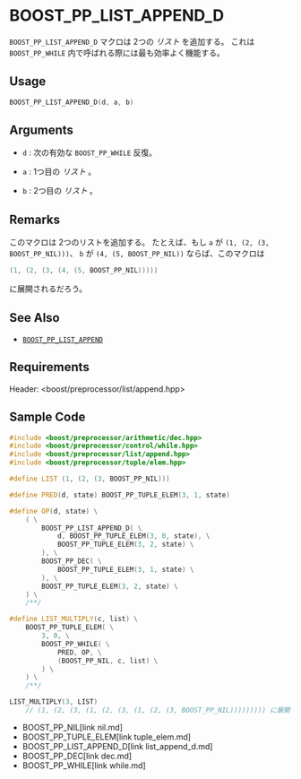 # BOOST_PP_LIST_APPEND_D

`BOOST_PP_LIST_APPEND_D` マクロは 2つの *リスト* を追加する。
これは `BOOST_PP_WHILE` 内で呼ばれる際には最も効率よく機能する。

## Usage

```cpp
BOOST_PP_LIST_APPEND_D(d, a, b)
```

## Arguments

- `d` :
	次の有効な `BOOST_PP_WHILE` 反復。

- `a` :
	1つ目の *リスト* 。

- `b` :
	2つ目の *リスト* 。

## Remarks

このマクロは 2つのリストを追加する。
たとえば、もし `a` が `(1, (2, (3, BOOST_PP_NIL)))`、 `b` が `(4, (5, BOOST_PP_NIL))` ならば、このマクロは

```cpp
(1, (2, (3, (4, (5, BOOST_PP_NIL)))))
```

に展開されるだろう。

## See Also

- [`BOOST_PP_LIST_APPEND`](list_append.md)

## Requirements

Header: &lt;boost/preprocessor/list/append.hpp&gt;

## Sample Code

```cpp
#include <boost/preprocessor/arithmetic/dec.hpp>
#include <boost/preprocessor/control/while.hpp>
#include <boost/preprocessor/list/append.hpp>
#include <boost/preprocessor/tuple/elem.hpp>

#define LIST (1, (2, (3, BOOST_PP_NIL)))

#define PRED(d, state) BOOST_PP_TUPLE_ELEM(3, 1, state)

#define OP(d, state) \
	( \
		BOOST_PP_LIST_APPEND_D( \
			d, BOOST_PP_TUPLE_ELEM(3, 0, state), \
			BOOST_PP_TUPLE_ELEM(3, 2, state) \
		), \
		BOOST_PP_DEC( \
			BOOST_PP_TUPLE_ELEM(3, 1, state) \
		), \
		BOOST_PP_TUPLE_ELEM(3, 2, state) \
	) \
	/**/

#define LIST_MULTIPLY(c, list) \
	BOOST_PP_TUPLE_ELEM( \
		3, 0, \
		BOOST_PP_WHILE( \
			PRED, OP, \
			(BOOST_PP_NIL, c, list) \
		) \
	) \
	/**/

LIST_MULTIPLY(3, LIST)
	// (1, (2, (3, (1, (2, (3, (1, (2, (3, BOOST_PP_NIL))))))))) に展開される
```
* BOOST_PP_NIL[link nil.md]
* BOOST_PP_TUPLE_ELEM[link tuple_elem.md]
* BOOST_PP_LIST_APPEND_D[link list_append_d.md]
* BOOST_PP_DEC[link dec.md]
* BOOST_PP_WHILE[link while.md]

